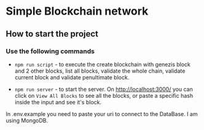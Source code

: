 # Simple Blockchain network

## How to start the project

### Use the following commands

- ``` npm run script ``` - to execute the create blockchain with genezis block and 2 other blocks, list all blocks, validate the whole chain, validate current block and validate penultimate block.

- ``` npm run server ``` - to start the server. On <http://localhost:3000/> you can click on `View All Blocks` to see all the blocks, or paste a specific hash inside the input and see it's block.

In .env.example you need to paste your uri to connect to the DataBase. I am using MongoDB.
